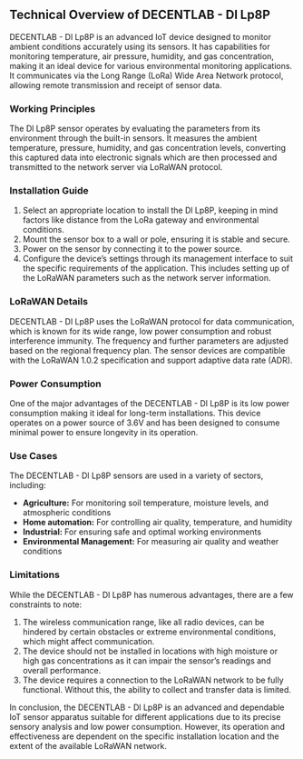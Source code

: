 ## Technical Overview of DECENTLAB - Dl Lp8P

DECENTLAB - Dl Lp8P is an advanced IoT device designed to monitor ambient conditions accurately using its sensors. It has capabilities for monitoring temperature, air pressure, humidity, and gas concentration, making it an ideal device for various environmental monitoring applications. It communicates via the Long Range (LoRa) Wide Area Network protocol, allowing remote transmission and receipt of sensor data.

### Working Principles

The Dl Lp8P sensor operates by evaluating the parameters from its environment through the built-in sensors. It measures the ambient temperature, pressure, humidity, and gas concentration levels, converting this captured data into electronic signals which are then processed and transmitted to the network server via LoRaWAN protocol.

### Installation Guide

1. Select an appropriate location to install the Dl Lp8P, keeping in mind factors like distance from the LoRa gateway and environmental conditions.
2. Mount the sensor box to a wall or pole, ensuring it is stable and secure.
3. Power on the sensor by connecting it to the power source.
4. Configure the device’s settings through its management interface to suit the specific requirements of the application. This includes setting up of the LoRaWAN parameters such as the network server information.

### LoRaWAN Details

DECENTLAB - Dl Lp8P uses the LoRaWAN protocol for data communication, which is known for its wide range, low power consumption and robust interference immunity. The frequency and further parameters are adjusted based on the regional frequency plan. The sensor devices are compatible with the LoRaWAN 1.0.2 specification and support adaptive data rate (ADR).

### Power Consumption

One of the major advantages of the DECENTLAB - Dl Lp8P is its low power consumption making it ideal for long-term installations. This device operates on a power source of 3.6V and has been designed to consume minimal power to ensure longevity in its operation.

### Use Cases

The DECENTLAB - Dl Lp8P sensors are used in a variety of sectors, including:

- **Agriculture:** For monitoring soil temperature, moisture levels, and atmospheric conditions
- **Home automation:** For controlling air quality, temperature, and humidity
- **Industrial:** For ensuring safe and optimal working environments
- **Environmental Management:** For measuring air quality and weather conditions

### Limitations

While the DECENTLAB - Dl Lp8P has numerous advantages, there are a few constraints to note:

1. The wireless communication range, like all radio devices, can be hindered by certain obstacles or extreme environmental conditions, which might affect communication.
2. The device should not be installed in locations with high moisture or high gas concentrations as it can impair the sensor’s readings and overall performance.
3. The device requires a connection to the LoRaWAN network to be fully functional. Without this, the ability to collect and transfer data is limited.

In conclusion, the DECENTLAB - Dl Lp8P is an advanced and dependable IoT sensor apparatus suitable for different applications due to its precise sensory analysis and low power consumption. However, its operation and effectiveness are dependent on the specific installation location and the extent of the available LoRaWAN network.